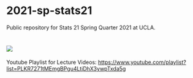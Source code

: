 # 2021-sp-stats21

Public repository for Stats 21 Spring Quarter 2021 at UCLA. 
  
![](https://media.giphy.com/media/aK4wh0UE3oddS/giphy.gif)
=======

Youtube Playlist for Lecture Videos:
<https://www.youtube.com/playlist?list=PLKR7271tMEmgBPgu4LtjDhX3ywpTxda5g>
